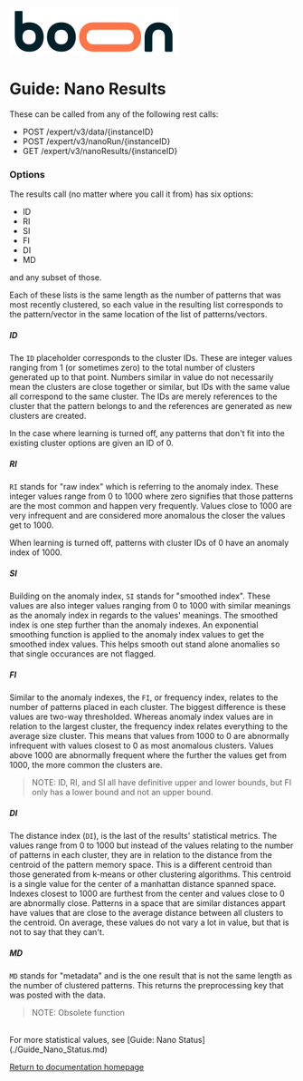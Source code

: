 ![Boon Logic company logo](../images/BoonLogic.png)
# Guide: Nano Results

These can be called from any of the following rest calls:
- POST /expert/v3/data/{instanceID}
- POST /expert/v3/nanoRun/{instanceID}
- GET /expert/v3/nanoResults/{instanceID}

### Options
The results call (no matter where you call it from) has six options:
- ID
- RI
- SI
- FI
- DI
- MD

and any subset of those.

Each of these lists is the same length as the number of patterns that was most recently clustered, so each value in the resulting list corresponds to the pattern/vector in the same location of the list of patterns/vectors.

##### ID
The `ID` placeholder corresponds to the cluster IDs. These are integer values ranging from 1 (or sometimes zero) to the total number of clusters generated up to that point. Numbers similar in value do not necessarily mean the clusters are close together or similar, but IDs with the same value all correspond to the same cluster. The IDs are merely references to the cluster that the pattern belongs to and the references are generated as new clusters are created.

In the case where learning is turned off, any patterns that don't fit into the existing cluster options are given an ID of 0.

##### RI
`RI` stands for "raw index" which is referring to the anomaly index. These integer values range from 0 to 1000 where zero signifies that those patterns are the most common and happen very frequently. Values close to 1000 are very infrequent and are considered more anomalous the closer the values get to 1000.

When learning is turned off, patterns with cluster IDs of 0 have an anomaly index of 1000.

##### SI
Building on the anomaly index, `SI` stands for "smoothed index". These values are also integer values ranging from 0 to 1000 with similar meanings as the anomaly index in regards to the values' meanings. The smoothed index is one step further than the anomaly indexes. An exponential smoothing function is applied to the anomaly index values to get the smoothed index values. This helps smooth out stand alone anomalies so that single occurances are not flagged.

##### FI
Similar to the anomaly indexes, the `FI`, or frequency index, relates to the number of patterns placed in each cluster. The biggest difference is these values are two-way thresholded. Whereas anomaly index values are in relation to the largest cluster, the frequency index relates everything to the average size cluster. This means that values from 1000 to 0 are abnormally infrequent with values closest to 0 as most anomalous clusters. Values above 1000 are abnormally frequent where the further the values get from 1000, the more common the clusters are.
>NOTE: ID, RI, and SI all have definitive upper and lower bounds, but FI only has a lower bound and not an upper bound.


##### DI
The distance index (`DI`), is the last of the results' statistical metrics. The values range from 0 to 1000 but instead of the values relating to the number of patterns in each cluster, they are in relation to the distance from the centroid of the pattern memory space. This is a different centroid than those generated from k-means or other clustering algorithms. This centroid is a single value for the center of a manhattan distance spanned space. Indexes closest to 1000 are furthest from the center and values close to 0 are abnormally close. Patterns in a space that are similar distances appart have values that are close to the average distance between all clusters to the centroid. On average, these values do not vary a lot in value, but that is not to say that they can't.

##### MD
`MD` stands for "metadata" and is the one result that is not the same length as the number of clustered patterns. This returns the preprocessing key that was posted with the data.
>NOTE: Obsolete function


<br/>
For more statistical values, see [Guide: Nano Status](./Guide_Nano_Status.md)

<br/>

[Return to documentation homepage](../UI-docs.md)
